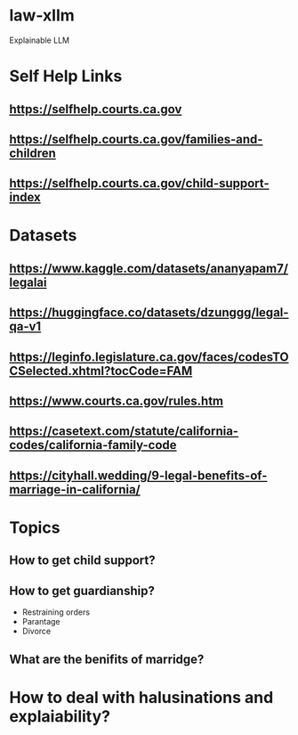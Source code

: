 # law-xllm
Explainable LLM
# Self Help Links 
## https://selfhelp.courts.ca.gov
## https://selfhelp.courts.ca.gov/families-and-children 
## https://selfhelp.courts.ca.gov/child-support-index

# Datasets 
## https://www.kaggle.com/datasets/ananyapam7/legalai
## https://huggingface.co/datasets/dzunggg/legal-qa-v1
## https://leginfo.legislature.ca.gov/faces/codesTOCSelected.xhtml?tocCode=FAM
## https://www.courts.ca.gov/rules.htm
## https://casetext.com/statute/california-codes/california-family-code
## https://cityhall.wedding/9-legal-benefits-of-marriage-in-california/

# Topics
## How to get child support?
## How to get guardianship?
- Restraining orders
- Parantage
- Divorce
## What are the benifits of marridge?

# How to deal with halusinations and explaiability?
